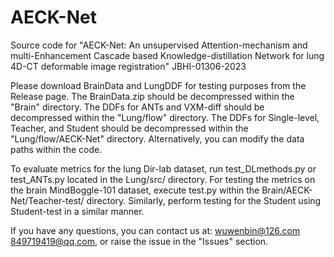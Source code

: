 # AECK-Net
Source code for "AECK-Net: An unsupervised Attention-mechanism and multi-Enhancement Cascade based Knowledge-distillation Network for lung 4D-CT deformable image registration" 	JBHI-01306-2023 

Please download BrainData and LungDDF for testing purposes from the Release page.
The BrainData.zip should be decompressed within the "Brain" directory.
The DDFs for ANTs and VXM-diff should be decompressed within the "Lung/flow" directory. The DDFs for Single-level, Teacher, and Student should be decompressed within the "Lung/flow/AECK-Net" directory. Alternatively, you can modify the data paths within the code.

To evaluate metrics for the lung Dir-lab dataset, run test_DLmethods.py or test_ANTs.py located in the Lung/src/ directory.
For testing the metrics on the brain MindBoggle-101 dataset, execute test.py within the Brain/AECK-Net/Teacher-test/ directory. Similarly, perform testing for the Student using Student-test in a similar manner.

If you have any questions, you can contact us at: wuwenbin@126.com 849719419@qq.com, or raise the issue in the "Issues" section.
